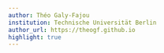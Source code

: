 ```yaml
---
author: Théo Galy-Fajou
institution: Technische Universität Berlin
author_url: https://theogf.github.io
highlight: true
---
```

